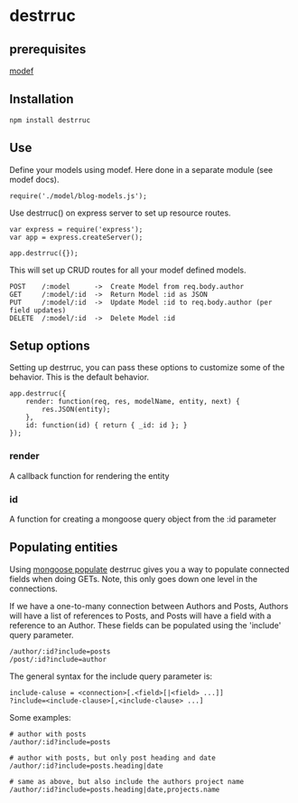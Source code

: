 # destrruc


## prerequisites
[modef](https://github.com/rouzwawi/modef)


## Installation
	npm install destrruc


## Use
Define your models using modef. Here done in a separate module (see modef docs).

	require('./model/blog-models.js');

Use destrruc() on express server to set up resource routes.

	var express = require('express');
	var app = express.createServer();

	app.destrruc({});

This will set up CRUD routes for all your modef defined models.

	POST    /:model      ->  Create Model from req.body.author
	GET     /:model/:id  ->  Return Model :id as JSON
	PUT     /:model/:id  ->  Update Model :id to req.body.author (per field updates)
	DELETE  /:model/:id  ->  Delete Model :id


## Setup options
Setting up destrruc, you can pass these options to customize some of the behavior.
This is the default behavior.

	app.destrruc({
		render: function(req, res, modelName, entity, next) {
			res.JSON(entity);
		},
		id: function(id) { return { _id: id }; }
	});

### render
A callback function for rendering the entity

### id
A function for creating a mongoose query object from the :id parameter


## Populating entities
Using [mongoose populate](http://mongoosejs.com/docs/populate.html) destrruc gives
you a way to populate connected fields when doing GETs. Note, this only goes down one
level in the connections.

If we have a one-to-many connection between Authors and Posts, Authors will have a list
of references to Posts, and Posts will have a field with a reference to an Author.
These fields can be populated using the 'include' query parameter.

	/author/:id?include=posts
	/post/:id?include=author

The general syntax for the include query parameter is:

	include-caluse = <connection>[.<field>[|<field> ...]]
	?include=<include-clause>[,<include-clause> ...]

Some examples:

	# author with posts
	/author/:id?include=posts
	
	# author with posts, but only post heading and date
	/author/:id?include=posts.heading|date
	
	# same as above, but also include the authors project name
	/author/:id?include=posts.heading|date,projects.name
